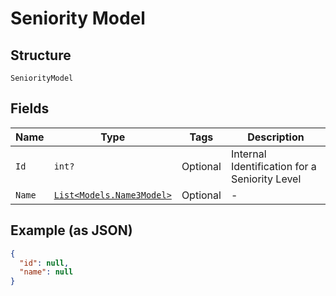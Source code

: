 
# Seniority Model

## Structure

`SeniorityModel`

## Fields

| Name | Type | Tags | Description |
|  --- | --- | --- | --- |
| `Id` | `int?` | Optional | Internal Identification for a Seniority Level |
| `Name` | [`List<Models.Name3Model>`](../../doc/models/name-3-model.md) | Optional | - |

## Example (as JSON)

```json
{
  "id": null,
  "name": null
}
```

